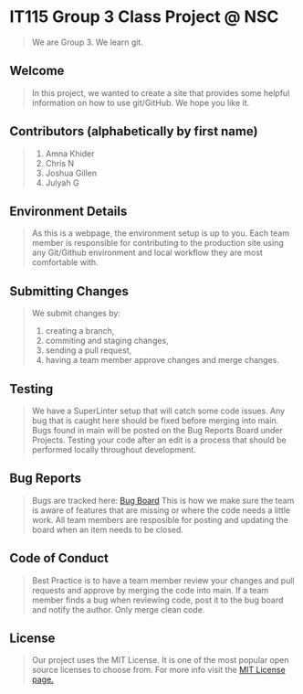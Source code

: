 # IT115 Group 3 Class Project @ NSC
> We are Group 3. We learn git.

## Welcome
> In this project, we wanted to create a site that provides some helpful information on how to use git/GitHub. We hope you like it.

## Contributors (alphabetically by first name)

> 1. Amna Khider
> 2. Chris N
> 3. Joshua Gillen
> 4. Julyah G

## Environment Details
> As this is a webpage, the environment setup is up to you.
> Each team member is responsible for contributing to the production site using any Git/Github environment and local workflow they are most comfortable with.

## Submitting Changes
> We submit changes by:
> 1. creating a branch,
> 2. commiting and staging changes,
> 3. sending a pull request,
> 4. having a team member approve changes and merge changes.

## Testing
> We have a SuperLinter setup that will catch some code issues. Any bug that is caught here should be fixed before merging into main. Bugs found in main will be posted on the Bug Reports Board under Projects.
> Testing your code after an edit is a process that should be performed locally throughout development.

## Bug Reports
> Bugs are tracked here: [Bug Board](https://github.com/users/firejewels/projects/7/views/1)
This is how we make sure the team is aware of features that are missing or where the code needs a little work. All team members are resposible for posting and updating the board when an item needs to be closed.

## Code of Conduct
> Best Practice is to have a team member review your changes and pull requests and approve by merging the code into main.
> If a team member finds a bug when reviewing code, post it to the bug board and notify the author. Only merge clean code.

## License
> Our project uses the MIT License. It is one of the most popular open source licenses to choose from. For more info visit the [MIT License page.](https://choosealicense.com/licenses/mit/)